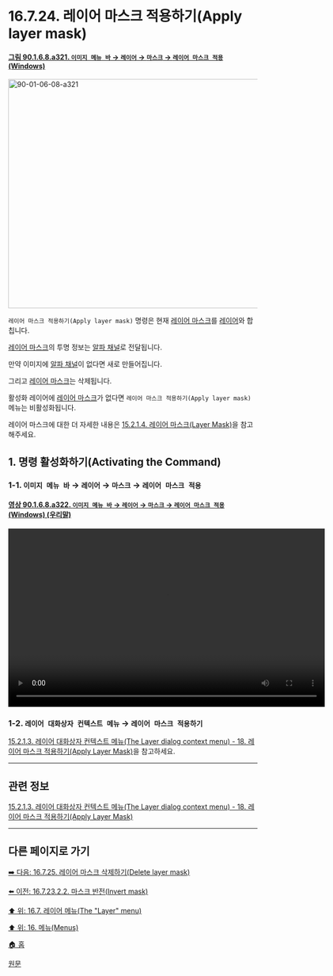 # 16.7.24. 레이어 마스크 적용하기(Apply layer mask)

<a id="90-01-06-08-a321"></a>

#### [그림 90.1.6.8.a321. `이미지 메뉴 바` → `레이어` → `마스크` → `레이어 마스크 적용` (Windows)](./90-01-06-08-mask.md#90-01-06-08-a321)
<img width="599" height="463" alt="90-01-06-08-a321" src="https://github.com/user-attachments/assets/a1b29ba8-16b1-4b80-8a84-f19fa30429c1" />
 
`레이어 마스크 적용하기(Apply layer mask)` 명령은 현재 [레이어 마스크](./19-glossaryx-layer_mask.md)를 [레이어](./19-glossaryx-layer.md)와 합칩니다.

[레이어 마스크](./19-glossaryx-layer_mask.md)의 투명 정보는 [알파 채널](./19-glossaryx-alpha_channel.md)로 전달됩니다.

만약 이미지에 [알파 채널](./19-glossaryx-alpha_channel.md)이 없다면 새로 만들어집니다.

그리고 [레이어 마스크](./19-glossaryx-layer_mask.md)는 삭제됩니다.

활성화 레이어에 [레이어 마스크](./19-glossaryx-layer_mask.md)가 없다면 `레이어 마스크 적용하기(Apply layer mask)` 메뉴는 비활성화됩니다.

레이어 마스크에 대한 더 자세한 내용은 [15.2.1.4. 레이어 마스크(Layer Mask)](./15-02-01-04-00-layer_mask.md)을 참고해주세요.

<a id="16-07-24-s1"></a>

## 1. 명령 활성화하기(Activating the Command)

<a id="16-07-24-s1-01"></a>

### 1-1. `이미지 메뉴 바` → `레이어` → `마스크` → `레이어 마스크 적용`

<a id="90-01-06-08-a322"></a>

#### [영상 90.1.6.8.a322. `이미지 메뉴 바` → `레이어` → `마스크` → `레이어 마스크 적용` (Windows) (우리말)](./90-01-06-08-mask.md#90-01-06-08-a322)
<video controls="controls" width="640" height="360" src="https://github.com/user-attachments/assets/0e5670be-231f-4614-9148-3b4680a5c76d"></video>

<a id="16-07-24-s1-02"></a>

### 1-2. `레이어 대화상자 컨텍스트 메뉴` → `레이어 마스크 적용하기`
[15.2.1.3. 레이어 대화상자 컨텍스트 메뉴(The Layer dialog context menu) - 18. 레이어 마스크 적용하기(Apply Layer Mask)](./15-02-01-03-the_layer_dialog_context_menu.md#15-02-01-03-s18)을 참고하세요.

***

## 관련 정보

[15.2.1.3. 레이어 대화상자 컨텍스트 메뉴(The Layer dialog context menu) - 18. 레이어 마스크 적용하기(Apply Layer Mask)](./15-02-01-03-the_layer_dialog_context_menu.md#15-02-01-03-s18)

***

## 다른 페이지로 가기

[➡️ 다음: 16.7.25. 레이어 마스크 삭제하기(Delete layer mask)](./16-07-25-delete_layer_mask.md)

[⬅️ 이전: 16.7.23.2.2. 마스크 반전(Invert mask)](./16-07-23-02-02-invert_mask.md)

[⬆️ 위: 16.7. 레이어 메뉴(The "Layer" menu)](./16-07-00-the-layer-menu.md)

[⬆️ 위: 16. 메뉴(Menus)](./16-00-menus.md)

[🏠 홈](./00-home.md)

[원문](https://docs.gimp.org/2.10/ko/gimp-layer-mask-apply.html)